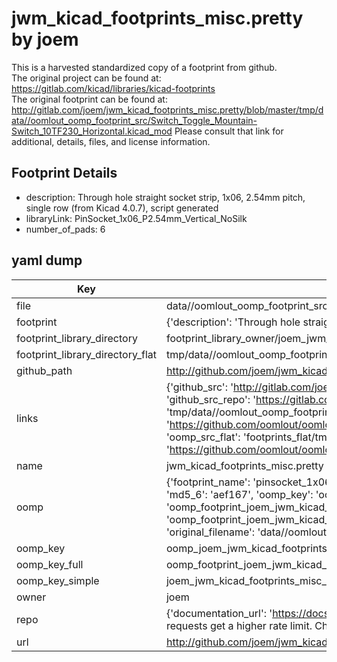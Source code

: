 # jwm_kicad_footprints_misc.pretty by joem  
This is a harvested standardized copy of a footprint from github.  
The original project can be found at:  
https://gitlab.com/kicad/libraries/kicad-footprints  
The original footprint can be found at:
http://gitlab.com/joem/jwm_kicad_footprints_misc.pretty/blob/master/tmp/data//oomlout_oomp_footprint_src/Switch_Toggle_Mountain-Switch_10TF230_Horizontal.kicad_mod
Please consult that link for additional, details, files, and license information.  
## Footprint Details
* description: Through hole straight socket strip, 1x06, 2.54mm pitch, single row (from Kicad 4.0.7), script generated  
* libraryLink: PinSocket_1x06_P2.54mm_Vertical_NoSilk  
* number_of_pads: 6  
## yaml dump  
| Key | Value |  
| --- | --- |  
| file | data//oomlout_oomp_footprint_src/jwm_kicad_footprints_misc.pretty/PinSocket_1x06_P2.54mm_Vertical_NoSilk.kicad_mod |  
| footprint | {'description': 'Through hole straight socket strip, 1x06, 2.54mm pitch, single row (from Kicad 4.0.7), script generated', 'libraryLink': 'PinSocket_1x06_P2.54mm_Vertical_NoSilk', 'number_of_pads': 6} |  
| footprint_library_directory | footprint_library_owner/joem_jwm_kicad_footprints_misc.pretty |  
| footprint_library_directory_flat | tmp/data//oomlout_oomp_footprint_src/footprints_flat/joem_jwm_kicad_footprints_misc_pinsocket_1x06_p2_54mm_vertical_nosilk/working |  
| github_path | http://github.com/joem/jwm_kicad_footprints_misc.pretty/blob/master/tmp/data//oomlout_oomp_footprint_src/PinSocket_1x06_P2.54mm_Vertical_NoSilk.kicad_mod |  
| links | {'github_src': 'http://gitlab.com/joem/jwm_kicad_footprints_misc.pretty/blob/master/tmp/data//oomlout_oomp_footprint_src/Switch_Toggle_Mountain-Switch_10TF230_Horizontal.kicad_mod', 'github_src_repo': 'https://gitlab.com/kicad/libraries/kicad-footprints', 'oomp_bot': 'tmp/data//oomlout_oomp_footprint_src/footprints/joem_jwm_kicad_footprints_misc_pinsocket_1x06_p2_54mm_vertical_nosilk/working', 'oomp_bot_github': 'https://github.com/oomlout/oomlout_oomp_footprint_bot/tree/main/tmp/data//oomlout_oomp_footprint_src/footprints/joem_jwm_kicad_footprints_misc_pinsocket_1x06_p2_54mm_vertical_nosilk/working', 'oomp_src_flat': 'footprints_flat/tmp/data//oomlout_oomp_footprint_src/footprints_flat/joem_jwm_kicad_footprints_misc_pinsocket_1x06_p2_54mm_vertical_nosilk/working', 'oomp_src_flat_github': 'https://github.com/oomlout/oomlout_oomp_footprint_src/tree/main/tmp/data//oomlout_oomp_footprint_src/footprints_flat/joem_jwm_kicad_footprints_misc_pinsocket_1x06_p2_54mm_vertical_nosilk/working'} |  
| name | jwm_kicad_footprints_misc.pretty |  
| oomp | {'footprint_name': 'pinsocket_1x06_p2_54mm_vertical_nosilk', 'library_name': 'jwm_kicad_footprints_misc', 'md5': 'aef1671590b92add1deb54dc0782d497', 'md5_10': 'aef1671590', 'md5_5': 'aef16', 'md5_6': 'aef167', 'oomp_key': 'oomp_joem_jwm_kicad_footprints_misc_pinsocket_1x06_p2_54mm_vertical_nosilk', 'oomp_key_extra': 'oomp_footprint_joem_jwm_kicad_footprints_misc_pinsocket_1x06_p2_54mm_vertical_nosilk', 'oomp_key_full': 'oomp_footprint_joem_jwm_kicad_footprints_misc_pinsocket_1x06_p2_54mm_vertical_nosilk_aef167', 'oomp_key_simple': 'joem_jwm_kicad_footprints_misc_pinsocket_1x06_p2_54mm_vertical_nosilk', 'original_filename': 'data//oomlout_oomp_footprint_src/jwm_kicad_footprints_misc.pretty/PinSocket_1x06_P2.54mm_Vertical_NoSilk.kicad_mod', 'owner_name': 'joem'} |  
| oomp_key | oomp_joem_jwm_kicad_footprints_misc_pinsocket_1x06_p2_54mm_vertical_nosilk |  
| oomp_key_full | oomp_footprint_joem_jwm_kicad_footprints_misc_pinsocket_1x06_p2_54mm_vertical_nosilk |  
| oomp_key_simple | joem_jwm_kicad_footprints_misc_pinsocket_1x06_p2_54mm_vertical_nosilk |  
| owner | joem |  
| repo | {'documentation_url': 'https://docs.github.com/rest/overview/resources-in-the-rest-api#rate-limiting', 'message': "API rate limit exceeded for 84.66.142.224. (But here's the good news: Authenticated requests get a higher rate limit. Check out the documentation for more details.)"} |  
| url | http://github.com/joem/jwm_kicad_footprints_misc.pretty |  

